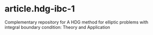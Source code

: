 # article.hdg-ibc-1
Complementary repository for A HDG method for elliptic problems with integral boundary condition: Theory and Application
